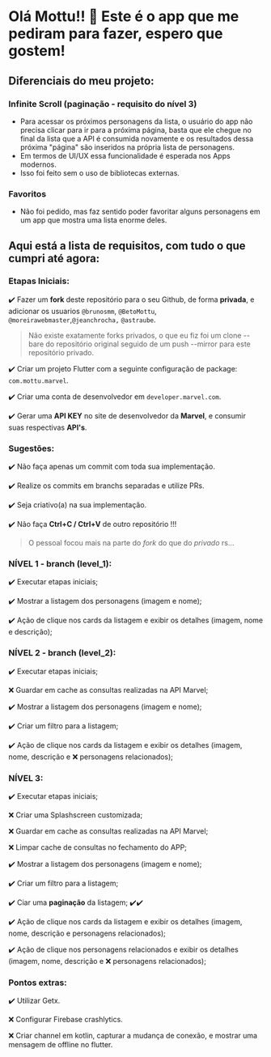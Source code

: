 
# Olá Mottu!! 🛵 Este é o app que me pediram para fazer, espero que gostem!

## Diferenciais do meu projeto:

### Infinite Scroll (paginação - requisito do nível 3)
- Para acessar os próximos personagens da lista, o usuário do app não precisa clicar para ir para a próxima página, basta que ele chegue no final da lista que a API é consumida novamente e os resultados dessa próxima "página" são inseridos na própria lista de personagens.
- Em termos de UI/UX essa funcionalidade é esperada nos Apps modernos.
- Isso foi feito sem o uso de bibliotecas externas.

### Favoritos
- Não foi pedido, mas faz sentido poder favoritar alguns personagens em um app que mostra uma lista enorme deles.

## Aqui está a lista de requisitos, com tudo o que cumpri até agora:

### Etapas Iniciais:
:heavy_check_mark: Fazer um **fork** deste repositório para o seu Github, de forma **privada**, e adicionar os usuarios `@brunosmm`, `@BetoMottu`, `@moreirawebmaster`,`@jeanchrocha,` `@astraube`.
> Não existe exatamente forks privados, o que eu fiz foi um clone --bare do repositório original seguido de um push --mirror para este repositório privado.

:heavy_check_mark: Criar um projeto Flutter com a seguinte configuração de package: `com.mottu.marvel`.

:heavy_check_mark: Criar uma conta de desenvolvedor em `developer.marvel.com`.

:heavy_check_mark: Gerar uma **API KEY** no site de desenvolvedor da **Marvel**, e consumir suas respectivas **API's**.

### **Sugestões:**
:heavy_check_mark: Não faça apenas um commit com toda sua implementação.

:heavy_check_mark: Realize os commits em branchs separadas e utilize PRs.

:heavy_check_mark: Seja criativo(a) na sua implementação.

:heavy_check_mark: Não faça **Ctrl+C / Ctrl+V** de outro repositório !!!
> O pessoal focou mais na parte do *fork* do que do *privado* rs...



### NÍVEL 1 -  branch (level_1):
:heavy_check_mark: Executar etapas iniciais;

:heavy_check_mark: Mostrar a listagem dos personagens (imagem e nome);

:heavy_check_mark: Ação de clique nos cards da listagem e exibir os detalhes (imagem, nome e descrição);


### NÍVEL 2 - branch (level_2):
:heavy_check_mark: Executar etapas iniciais;

:x: Guardar em cache as consultas realizadas na API Marvel;

:heavy_check_mark: Mostrar a listagem dos personagens (imagem e nome);

:heavy_check_mark: Criar um filtro para a listagem;

:heavy_check_mark: Ação de clique nos cards da listagem e exibir os detalhes (imagem, nome, descrição e  :x: personagens relacionados);


### NÍVEL 3:
:heavy_check_mark: Executar etapas iniciais;

:x: Criar uma Splashscreen customizada;

:x: Guardar em cache as consultas realizadas na API Marvel;

:x: Limpar cache de consultas no fechamento do APP;

:heavy_check_mark: Mostrar a listagem dos personagens (imagem e nome);

:heavy_check_mark: Criar um filtro para a listagem;

:heavy_check_mark: Ciar uma <b>paginação</b> da listagem; :heavy_check_mark::heavy_check_mark:

:heavy_check_mark: Ação de clique nos cards da listagem e exibir os detalhes (imagem, nome, descrição e personagens relacionados);

:heavy_check_mark: Ação de clique nos personagens relacionados e exibir os detalhes (imagem, nome, descrição e :x: personagens relacionados);


### Pontos extras:
:heavy_check_mark: Utilizar Getx.

:x: Configurar Firebase crashlytics.

:x: Criar channel em kotlin, capturar a mudança de conexão, e mostrar uma mensagem de offline no flutter.

